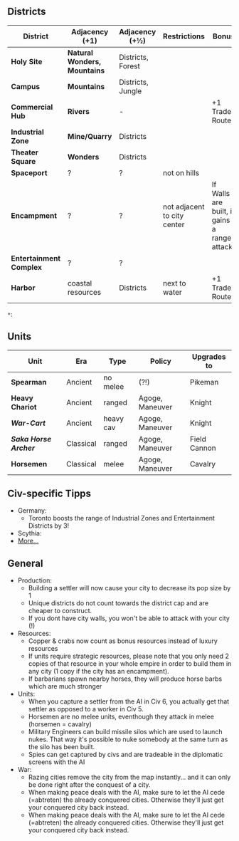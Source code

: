 ## Districts
|District     |Adjacency (+1)  | Adjacency (+½) |Restrictions    |Bonus       |Yields`*`  |
| ----------- | -------------- | -------------- | -------------- | ---------- | -------|
|**Holy Site**|**Natural Wonders, Mountains**|Districts, Forest|||+2 Faith|  
|**Campus**|**Mountains**|Districts, Jungle|||+2 Science|    
|**Commercial Hub**|**Rivers**|-||+1 Trade Route|+4 Gold|    
|**Industrial Zone**|**Mine/Quarry**|Districts|||+2 Production|    
|**Theater Square**|**Wonders**|Districts|||+2 Culture|    
|**Spaceport**|?|?|not on hills|||-|    
|**Encampment**|?|?|not adjacent to city center|If Walls are built, it gains a ranged attack.||+1 Culture, + 1 Production|    
|**Entertainment Complex**|?|?||||?|    
|**Harbor**|coastal resources|Districts|next to water|+1 Trade Route||+2 Gold, +1 Gold|  

`*`: 

## Units
|Unit     |Era    |Type      |Policy    |Upgrades to |
| ------- | ----- | -------- | -------- | ---------  |
|**Spearman**|Ancient|no melee |(?!)|Pikeman|
|**Heavy Chariot**|Ancient|ranged|Agoge, Maneuver|Knight|Maneuver|
|***War-Cart***|Ancient|heavy cav|Agoge, Maneuver|Knight|
|***Saka Horse Archer***|Classical|ranged|Agoge, Maneuver|Field Cannon|  
|**Horsemen**|Classical|melee|Agoge, Maneuver|Cavalry|

## Civ-specific Tipps
* Germany:
  * Toronto boosts the range of Industrial Zones and Entertainment Districts by 3!
* Scythia:
* [More...](https://www.youtube.com/playlist?list=PLQFX9B_9L4-me8e0IDeMdFq0eFI9k9TV7)  


## General
* Production: 
  * Building a settler will now cause your city to decrease its pop size by 1
  * Unique districts do not count towards the district cap and are cheaper to construct.
  * If you dont have city walls, you won't be able to attack with your city (!)
* Resources: 
  * Copper & crabs now count as bonus resources instead of luxury resources
  * If units require strategic resources, please note that you only need 2 copies of that resource in your whole empire in order to build them in any city (1 copy if the city has an encampment).
  * If barbarians spawn nearby horses, they will produce horse barbs which are much stronger                 
* Units:
  * When you capture a settler from the AI in Civ 6, you actually get that settler as opposed to a worker in Civ 5.
  * Horsemen are no melee units, eventhough they attack in melee (horsemen = cavalry)
  * Military Engineers can build missile silos which are used to launch nukes. That way it's possible to nuke somebody at the same turn as the silo has been built.
  * Spies can get captured by civs and are tradeable in the diplomatic screens with the AI
* War:
  * Razing cities remove the city from the map instantly... and it can only be done right after the conquest of a city.
  * When making peace deals with the AI, make sure to let the AI cede (=abtreten) the already conquered cities. Otherwise they'll just get your conquered city back instead.
  * When making peace deals with the AI, make sure to let the AI cede (=abtreten) the already conquered cities. Otherwise they'll just get your conquered city back instead.


